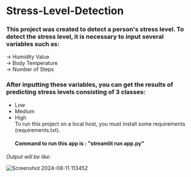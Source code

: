 <h1>Stress-Level-Detection</h1>

<h3>This project was created to detect a person's stress level. To detect the stress level, it is necessary to input several variables such as:</h3>

-> Humidity Value<br>
-> Body Temperature<br>
-> Number of Steps<br>
<h3>After inputting these variables, you can get the results of predicting stress levels consisting of 3 classes:</h3>

- Low<br>
- Medium<br>
- High<br>
To run this project on a local host, you must install some requirements (requirements.txt).
<b><h4>Command to run this app is : "streamlit run app.py"</h4></b>

<i>Output will be like: </i>

![Screenshot 2024-08-11 113452](https://github.com/user-attachments/assets/4cd60e0a-4496-4294-9532-eae1fe872f3a)

